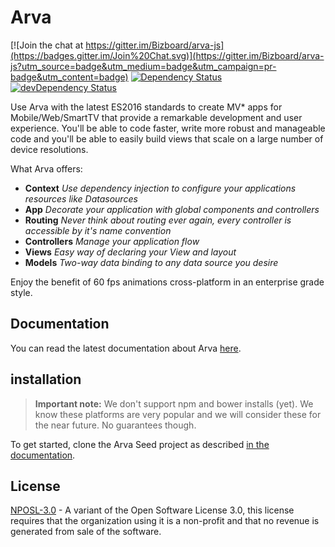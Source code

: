 # Arva
[![Join the chat at https://gitter.im/Bizboard/arva-js](https://badges.gitter.im/Join%20Chat.svg)](https://gitter.im/Bizboard/arva-js?utm_source=badge&utm_medium=badge&utm_campaign=pr-badge&utm_content=badge) [![Dependency Status](https://david-dm.org/Bizboard/arva-js.svg)](https://david-dm.org/Bizboard/arva-mvc) [![devDependency Status](https://david-dm.org/Bizboard/arva-js/dev-status.svg)](https://david-dm.org/Bizboard/arva-js#info=devDependencies) <span class="esdoc-coverage"></span>

Use Arva with the latest ES2016 standards to create MV* apps for Mobile/Web/SmartTV that provide a remarkable development and user experience. You'll be able to code faster,
write more robust and manageable code and you'll be able to easily build views that scale on a large number of device resolutions.


What Arva offers:

* **Context** *Use dependency injection to configure your applications resources like Datasources*
* **App** *Decorate your application with global components and controllers*
* **Routing** *Never think about routing ever again, every controller is accessible by it's name convention*
* **Controllers** *Manage your application flow*
* **Views** *Easy way of declaring your View and layout*
* **Models** *Two-way data binding to any data source you desire*

Enjoy the benefit of 60 fps animations cross-platform in an enterprise grade style.

## Documentation
You can read the latest documentation about Arva <a href="http://arva.readme.io/docs/installation">here</a>.

## installation
> **Important note:** We don't support npm and bower installs (yet). We know these platforms are very popular and we will consider these for the near future. No guarantees though.

To get started, clone the Arva Seed project as described <a href="http://arva.readme.io/docs/installation">in the documentation</a>.

## License
[NPOSL-3.0](https://opensource.org/licenses/NPOSL-3.0) - A variant of the Open Software License 3.0, this license requires that the organization using it is a non-profit and that no revenue is generated from sale of the software.
